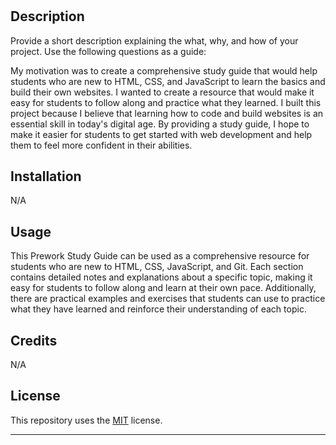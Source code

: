 # <Prework-Study-Guide>

## Description

Provide a short description explaining the what, why, and how of your project. Use the following questions as a guide:

My motivation was to create a comprehensive study guide that would help students who are new to HTML, CSS, and JavaScript to learn the basics and build their own websites. I wanted to create a resource that would make it easy for students to follow along and practice what they learned. I built this project because I believe that learning how to code and build websites is an essential skill in today's digital age. By providing a study guide, I hope to make it easier for students to get started with web development and help them to feel more confident in their abilities.

## Installation

N/A

## Usage

This Prework Study Guide can be used as a comprehensive resource for students who are new to HTML, CSS, JavaScript, and Git. Each section contains detailed notes and explanations about a specific topic, making it easy for students to follow along and learn at their own pace. Additionally, there are practical examples and exercises that students can use to practice what they have learned and reinforce their understanding of each topic.


## Credits
N/A

## License

 This repository uses the [MIT](https://choosealicense.com/licenses/mit/) license.

---
